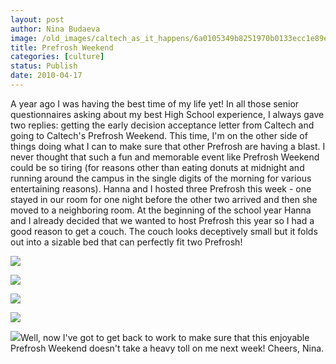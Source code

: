 ```yaml
---
layout: post
author: Nina Budaeva
image: /old_images/caltech_as_it_happens/6a0105349b8251970b0133ecc1e89e970b.jpg
title: Prefrosh Weekend
categories: [culture]
status: Publish
date: 2010-04-17
---
```


A year ago I was having the best time of my life yet! In all those senior questionnaires asking about my best High School experience, I always gave two replies: getting the early decision acceptance letter from Caltech and going to Caltech's Prefrosh Weekend. This time, I'm on the other side of things doing what I can to make sure that other Prefrosh are having a blast. I never thought that such a fun and memorable event like Prefrosh Weekend could be so tiring (for reasons other than eating donuts at midnight and running around the campus in the single digits of the morning for various entertaining reasons). Hanna and I hosted three Prefrosh this week - one stayed in our room for one night before the other two arrived and then she moved to a neighboring room. At the beginning of the school year Hanna and I already decided that we wanted to host Prefrosh this year so I had a good reason to get a couch. The couch looks deceptively small but it folds out into a sizable bed that can perfectly fit two Prefrosh!


![](/old_images/caltech_as_it_happens/6a0105349b8251970b01347ff2059c970c.jpg)

![](/old_images/caltech_as_it_happens/6a0105349b8251970b0133ecc1e9c7970b.jpg)

![](/old_images/caltech_as_it_happens/6a0105349b8251970b0133ecc1ea9c970b.jpg)

![](/old_images/caltech_as_it_happens/6a0105349b8251970b01347ff20731970c.jpg)

![](/old_images/caltech_as_it_happens/6a0105349b8251970b01347ff20f0e970c.jpg)Well, now I've got to get back to work to make sure that this enjoyable Prefrosh Weekend doesn't take a heavy toll on me next week!
Cheers,
Nina.

